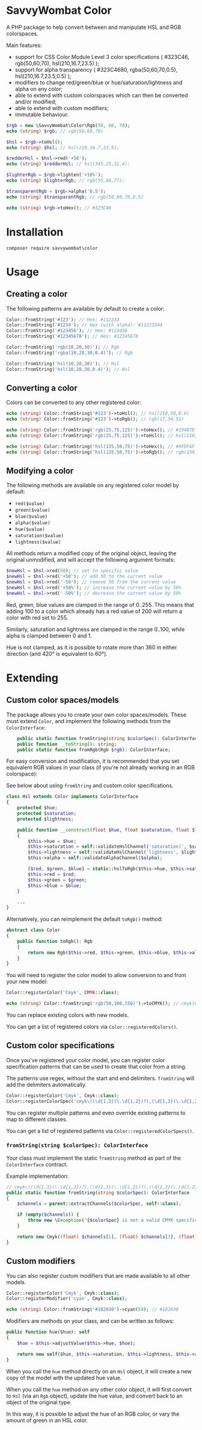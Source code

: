 # SavvyWombat Color

A PHP package to help convert between and manipulate HSL and RGB colorspaces.

Main features:

- support for CSS Color Module Level 3 color specifications ( #323C46, rgb(50,60,70), hsl(210,16.7,23.5) );
- support for alpha transparency ( #323C4680, rgba(50,60,70,0.5), hsl(210,16.7,23.5,0.5) );
- modifiers to change red/green/blue or hue/saturation/lightness and alpha on any color;
- able to extend with custom colorspaces which can then be converted and/or modified;
- able to extend with custom modifiers;
- immutable behaviour.

```php
$rgb = new \SavvyWombat\Color\Rgb(50, 60, 70);
echo (string) $rgb; // rgb(50,60,70)

$hsl = $rgb->toHsl();
echo (string) $hsl; // hsl(210,16.7,23.5);

$redderHsl = $hsl->red('+50');
echo (string) $redderHsl; // hsl(345,25,31.4);

$lighterRgb = $rgb->lighten('+10%');
echo (string) $lighterRgb; // rgb(55,66,77);

$transparentRgb = $rgb->alpha('0.5');
echo (string) $transparentRgb; // rgb(50,60,70,0.5)

echo (string) $rgb->toHex(); // #323C46
```

# Installation

```
composer require savvywombat\color
```

# Usage

## Creating a color

The following patterns are available by default to create a color:

```php
Color::fromString('#123'); // Hex: #112233
Color::fromString('#1234'); // Hex (with alpha): #11223344
Color::fromString('#123456'); // Hex: #123456
Color::fromString('#12345678'); // Hex: #12345678

Color::fromString('rgb(10,20,30)'); // Rgb
Color::fromString('rgba(10,20,30,0.4)'); // Rgb

Color::fromString('hsl(10,20,30)'); // Hsl
Color::fromString('hsl(10,20,30,0.4)'); // Hsl
```

## Converting a color

Colors can be converted to any other registered color:

```php
echo (string) Color::fromString('#123')->toHsl(); // hsl(210,50,8.6)
echo (string) Color::fromString('#123')->toRgb(); // rgb(17,34,51)

echo (string) Color::fromString('rgb(25,75,125)')->toHex(); // #194B7D
echo (string) Color::fromString('rgb(25,75,125)')->toHsl(); // hsl(210,66.7,39.4)

echo (string) Color::fromString('hsl(135,50,75)')->toHex(); // #9FDFAF
echo (string) Color::fromString('hsl(135,50,75)')->toRgb(); // rgb(159,223,175)
```

## Modifying a color

The following methods are available on any registered color model by default:

- `red($value)`
- `green($value)`
- `blue($value)`
- `alpha($value)`
- `hue($value)`
- `saturation($value)`
- `lightness($value)`

All methods return a modified copy of the original object, leaving the original unmodified, and will accept the following argument formats:

```php
$newHsl = $hsl->red(50); // set to specific value
$newHsl = $hsl->red('+50'); // add 50 to the current value
$newHsl = $hsl->red('-50'); // remove 50 from the current value
$newHsl = $hsl->red('+50%'); // increase the current value by 50%
$newHsl = $hsl->red('-50%'); // decrease the current value by 50%
```

Red, green, blue values are clamped in the range of 0..255. This means that adding 100 to a color which already has a red value of 200 will return a color with red set to 255.

Similarly, saturation and lightness are clamped in the range 0..100, while alpha is clamped between 0 and 1.

Hue is not clamped, as it is possible to rotate more than 360 in either direction (and 420&deg; is equivalent to 60&deg;). 

# Extending

## Custom color spaces/models

The package allows you to create your own color spaces/models. These must extend `Color`, and implement the following methods from the `ColorInterface`:

```php
    public static function fromString(string $colorSpec): ColorInterface;
    public function __toString(): string;
    public static function fromRgb(Rgb $rgb): ColorInterface;
```

For easy conversion and modification, it is recommended that you set equivalent RGB values in your class (if you're not already working in an RGB colorspace):

See below about using `fromString` and custom color specifications.

```php
class Hsl extends Color implements ColorInterface
{
    protected $hue;
    protected $saturation;
    protected $lightness;

    public function __construct(float $hue, float $saturation, float $lightness, $alpha = 1.0)
    {
        $this->hue = $hue;
        $this->saturation = self::validateHslChannel('saturation)', $saturation);
        $this->lightness = self::validateHslChannel('lightness', $lightness);
        $this->alpha = self::validateAlphaChannel($alpha);

        [$red, $green, $blue] = static::hslToRgb($this->hue, $this->saturation, $this->lightness);
        $this->red = $red;
        $this->green = $green;
        $this->blue = $blue;
    }

    ...
}
```

Alternatively, you can reimplement the default `toRgb()` method:

```php
abstract class Color
{
    public function toRgb(): Rgb
    {
        return new Rgb($this->red, $this->green, $this->blue, $this->alpha);
    }
}
```

You will need to register the color model to allow conversion to and from your new model:

```php
Color::registerColor('Cmyk', CMYK::class);

echo (string) Color::fromString('rgb(50,100,150)')->toCMYK(); // cmyk(67,33,0,41)
```

You can replace existing colors with new models.

You can get a list of registered colors via `Color::registeredColors()`.

## Custom color specifications

Once you've registered your color model, you can register color specification patterns that can be used to create that color from a string.

The patterns use regex, without the start and end delimiters. `fromString` will add the delimiters automatically. 

```php
Color::registerColor('Cmyk', Cmyk::class);
Color::registerColorSpec('cmyk\((\d{1,3}(\.\d{1,2})?),(\d{1,3}(\.\d{1,2})?),(\d{1,3}(\.\d{1,2})?),(\d{1,3}(\.\d{1,2})?)\)', Cmyk::class);
```

You can register multiple patterns and even override existing patterns to map to different classes.

You can get a list of registered patterns via `Color::registeredColorSpecs()`.

### `fromString(string $colorSpec): ColorInterface`

Your class must implement the static `fromString` method as part of the `ColorInterface` contract.

Example implementation:

```php
// cmyk\((\d{1,3}(\.\d{1,2})?),(\d{1,3}(\.\d{1,2})?),(\d{1,3}(\.\d{1,2})?),(\d{1,3}(\.\d{1,2})?)\)
public static function fromString(string $colorSpec): ColorInterface
{
    $channels = parent::extractChannels($colorSpec, self::class);

    if (empty($channels)) {
        throw new \Exception("{$colorSpec} is not a valid CMYK specification.");
    }

    return new Cmyk((float) $channels[1], (float) $channels[3], (float) $channels[5], (float) $channels[7]);
} 
```

## Custom modifiers

You can also register custom modifiers that are made available to all other models.

```php
Color::registerColor('Cmyk', Cmyk::class);
Color::registerModifier('cyan', Cmyk::class);

echo (string) Color::fromString('#102030')->cyan(50); // #182030
```

Modifiers are methods on your class, and can be written as follows:

```php
public function hue($hue): self
{
    $hue = $this->adjustValue($this->hue, $hue);

    return new self($hue, $this->saturation, $this->lightness, $this->alpha);
}
```

When you call the `hue` method directly on an `Hsl` object, it will create a new copy of the model with the updated hue value.

When you call the `hue` method on any other color object, it will first convert to `Hsl` (via an `Rgb` object), update the hue value, and convert back to an object of the original type.

In this way, it is possible to adjust the hue of an RGB color, or vary the amount of green in an HSL color.